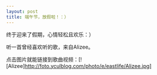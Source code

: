 ```yaml
---
layout: post
title: 端午节，放假啦！：）
---
```




终于迎来了假期，心情轻松且欢乐：）

听一首曾经喜欢听的歌，来自Alizee。

点击图片就能链接到歌曲视频：[![Alizee][http://foto.yculblog.com/photo/e/eastlife/Alizee.jpg] ](http://v.youku.com/v_show/id_XMTE2NTMxNg==.html) 
